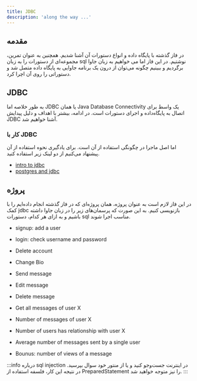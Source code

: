 ```yaml
---
title: JDBC
description: 'along the way ...'
---
```


## مقدمه

در فاز گذشته با پایگاه‌ داده و انواع دستورات آن آشنا شدیم. همچنین به عنوان تمرین، مجموعه‌ای از دستورات را به زبان sql نوشتیم. در این فاز اما می خواهیم به زبان جاوا برگردیم و ببینیم چگونه می‌توان از درون یک برنامه‌ جاوایی به پایگاه داده متصل شد و دستوراتی را روی آن اچرا کرد.

## JDBC

به طور خلاصه اما JDBC یا همان Java Database Connectivity یک واسط برای اتصال به پایگاه‌داده و اجرای دستورات است. در ادامه، بیشتر با اهداف و دلیل پیدایش JDBC آشنا خواهیم شد.

### کار با JDBC

اما اصل ماجرا در چگونگی استفاده از آن است. برای یادگیری نحوه استفاده از آن پیشنهاد می‌کنیم از دو لینک زیر استفاده کنید.
* [intro to jdbc](https://www.baeldung.com/java-jdbc)
* [postgres and jdbc](https://www.sohamkamani.com/java/jdbc-postgresql/)

## پروژه

در این فاز لازم است به عنوان پروژه، همان پروژه‌ای که در فاز گذشته انجام داده‌ایم را با کمک jdbc بازنویسی کنیم. به این صورت که پرسمان‌های زیر را در زبان جاوا داشته باشیم و به ازای هر کدام، دستورات sql مناسب اجرا شوند.


* signup: add a user
* login: check username and password
* Delete account
* Change Bio
* Send message
* Edit message
* Delete message

* Get all messages of user X
* Number of messages of user X
* Number of users has relationship with user X
* Average number of messages sent by a single user

* Bounus: number of views of a message

:::info
درباره sql injection در اینترنت جست‌وجو کنید و یا از منتور خود سوال بپرسید. در نتیجه این کار، فلسفه استفاده از PreparedStatement را نیز متوجه خواهید شد.
:::
